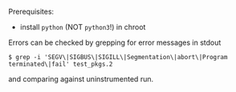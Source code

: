 Prerequisites:
* install `python` (NOT `python3`!) in chroot

Errors can be checked by grepping for error messages in stdout
```
$ grep -i 'SEGV\|SIGBUS\|SIGILL\|Segmentation\|abort\|Program terminated\|fail' test_pkgs.2
```
and comparing against uninstrumented run.
